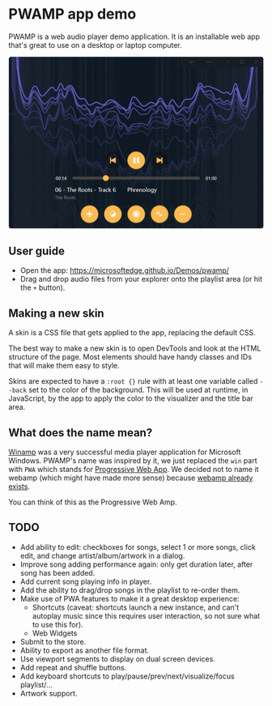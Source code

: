 # PWAMP app demo

PWAMP is a web audio player demo application. It is an installable web app that's great to use on a desktop or laptop computer.

![Screenshot of the pwamp app](screenshot.png)

## User guide

* Open the app: https://microsoftedge.github.io/Demos/pwamp/
* Drag and drop audio files from your explorer onto the playlist area (or hit the `+` button).

## Making a new skin

A skin is a CSS file that gets applied to the app, replacing the default CSS.

The best way to make a new skin is to open DevTools and look at the HTML structure of the page. Most elements should have handy classes and IDs that will make them easy to style.

Skins are expected to have a `:root {}` rule with at least one variable called `--back` set to the color of the background. This will be used at runtime, in JavaScript, by the app to apply the color to the visualizer and the title bar area.

## What does the name mean?

[Winamp](https://en.wikipedia.org/wiki/Winamp) was a very successful media player application for Microsoft Windows. PWAMP's name was inspired by it, we just replaced the `win` part with `PWA` which stands for [Progressive Web App](https://docs.microsoft.com/microsoft-edge/progressive-web-apps-chromium/). We decided not to name it webamp (which might have made more sense) because [webamp already exists](https://webamp.org/).

You can think of this as the Progressive Web Amp.

## TODO

* Add ability to edit: checkboxes for songs, select 1 or more songs, click edit, and change artist/album/artwork in a dialog.
* Improve song adding performance again: only get duration later, after song has been added.
* Add current song playing info in player.
* Add the ability to drag/drop songs in the playlist to re-order them.
* Make use of PWA features to make it a great desktop experience:
  * Shortcuts (caveat: shortcuts launch a new instance, and can't autoplay music since this requires user interaction, so not sure what to use this for).
  * Web Widgets
* Submit to the store.
* Ability to export as another file format.
* Use viewport segments to display on dual screen devices.
* Add repeat and shuffle buttons.
* Add keyboard shortcuts to play/pause/prev/next/visualize/focus playlist/...
* Artwork support.

